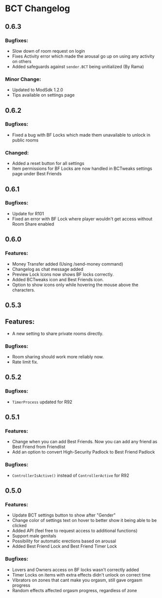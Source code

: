 # BCT Changelog

## 0.6.3
### Bugfixes:
- Slow down of room request on login
- Fixes Activity error which made the arousal go up on using any activity on others
- Added safeguards against `sender.BCT` being unitialized (By Rama)

### Minor Change:
- Updated to ModSdk 1.2.0
- Tips available on settings page

## 0.6.2
### Bugfixes:
- Fixed a bug with BF Locks which made them unavailable to unlock in public rooms

### Changed:
- Added a reset button for all settings
- Item permissions for BF Locks are now handled in BCTweaks settings page under Best Friends

## 0.6.1
### Bugfixes:
- Update for R101
- Fixed an error with BF Lock where player wouldn't get access without Room Share enabled

## 0.6.0
### Features:
- Money Transfer added (Using /send-money command)
- Changelog as chat message added
- Preview Lock Icons now shows BF locks correctly.
- Added BCTweaks icon and Best Friends icon.
- Option to show icons only while hovering the mouse above the characters.

## 0.5.3
## Features:
- A new setting to share private rooms directly.

### Bugfixes:
- Room sharing should work more reliably now.
- Rate limit fix.

## 0.5.2
### Bugfixes:
- `TimerProcess` updated for R92

## 0.5.1
### Features:
- Change when you can add Best Friends. Now you can add any friend as Best Friend from Friendlist
- Add an option to convert High-Security Padlock to Best Friend Padlock

### Bugfixes:
- `ControllerIsActive()` instead of `ControllerActive` for R92

## 0.5.0
### Features:
- Update BCT settings button to show after "Gender"
- Change color of settings text on hover to better show it being able to be clicked
- Added API (feel free to request access to additional functions)
- Support male genitals
- Possibility for automatic erections based on arousal
- Added Best Friend Lock and Best Friend Timer Lock

### Bugfixes:
- Lovers and Owners access on BF locks wasn't correctly added 
- Timer Locks on items with extra effects didn't unlock on correct time
- Vibrators on zones that cant make you orgasm, still gave orgasm progress
- Random effects affected orgasm progress, regardless of zone